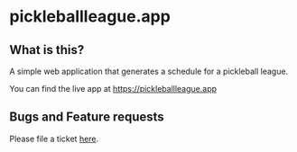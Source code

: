 # pickleballleague.app

## What is this?

A simple web application that generates a schedule for a pickleball league.

You can find the live app at https://pickleballleague.app

## Bugs and Feature requests

Please file a ticket [here](https://github.com/guilhermechapiewski/pickleballleague.app/issues).